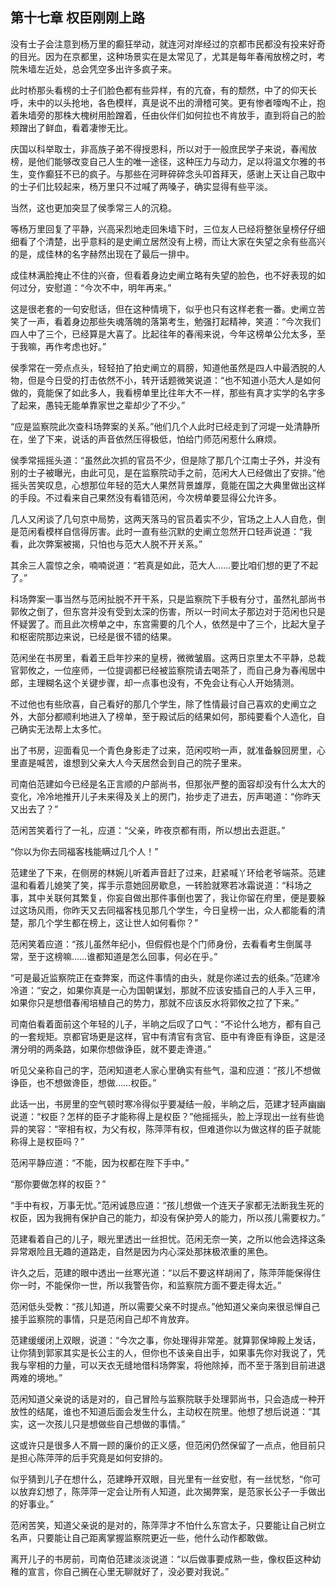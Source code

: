 ## 第十七章 **权臣刚刚上路**

没有士子会注意到杨万里的癫狂举动，就连河对岸经过的京都市民都没有投来好奇的目光。因为在京都里，这种场景实在是太常见了，尤其是每年春闱放榜之时，考院朱墙左近处，总会凭空多出许多疯子来。

此时桥那头看榜的士子们脸色都有些异样，有的亢奋，有的颓然，中了的仰天长呼，未中的以头抢地，各色模样，真是说不出的滑稽可笑。更有惨者嚎啕不止，抱着朱墙旁的那株大槐树用脸蹭着，任由伙伴们如何拉也不肯放手，直到将自己的脸颊蹭出了鲜血，看着凄惨无比。

庆国以科举取士，非高族子弟不得授恩科，所以对于一般庶民学子来说，春闱放榜，是他们能够改变自己人生的唯一途径，这种压力与动力，足以将温文尔雅的书生，变作癫狂不已的疯子。与那些在河畔碎碎念头叩首拜天，感谢上天让自己取中的士子们比较起来，杨万里只不过喊了两嗓子，确实显得有些平淡。

当然，这也更加突显了侯季常三人的沉稳。

等杨万里回复了平静，兴高采烈地走回朱墙下时，三位友人已经将整张皇榜仔仔细细看了个清楚，出乎意料的是史阐立居然没有上榜，而让大家在失望之余有些高兴的是，成佳林的名字赫然出现在了最后一排中。

成佳林满脸掩止不住的兴奋，但看着身边史阐立略有失望的脸色，也不好表现的如何过分，安慰道：“今次不中，明年再来。”

这是很老套的一句安慰话，但在这种情境下，似乎也只有这样老套一番。史阐立苦笑了一声，看着身边那些失魂落魄的落第考生，勉强打起精神，笑道：“今次我们四人中了三个，已经算是大喜了。比起往年的春闱来说，今年这榜单公允太多，至于我嘛，再作考虑也好。”

侯季常在一旁点点头，轻轻拍了拍史阐立的肩膀，知道他虽然是四人中最洒脱的人物，但是今日受的打击依然不小，转开话题微笑说道：“也不知道小范大人是如何做的，竟能保了如此多人，我看榜单里比往年大不一样，那些有真才实学的名字多了起来，愚钝无能单靠家世之辈却少了不少。”

“应是监察院此次查科场弊案的关系。”他们几个人此时已经走到了河堤一处清静所在，坐了下来，说话的声音依然压得极低，怕给门师范闲惹什么麻烦。

侯季常摇摇头道：“虽然此次抓的官员不少，但是除了那几个江南士子外，并没有别的士子被曝光，由此可见，是在监察院动手之前，范闲大人已经做出了安排。”他摇头苦笑叹息，心想那位年轻的范大人果然背景雄厚，竟能在国之大典里做出这样的手段。不过看来自己果然没有看错范闲，今次榜单要显得公允许多。

几人又闲谈了几句京中局势，这两天落马的官员着实不少，官场之上人人自危，倒是范闲看模样自信得厉害。此时一直有些沉默的史阐立忽然开口轻声说道：“我看，此次弊案被揭，只怕也与范大人脱不开关系。”

其余三人震惊之余，喃喃说道：“若真是如此，范大人……要比咱们想的更了不起了。”

科场弊案一事当然与范闲扯脱不开干系，只是监察院下手极有分寸，虽然礼部尚书郭攸之倒了，但东宫并没有受到太深的伤害，所以一时间太子那边对于范闲也只是怀疑罢了。而且此次榜单之中，东宫需要的几个人，依然是中了三个，比起大皇子和枢密院那边来说，已经是很不错的结果。

范闲坐在书房里，看着王启年抄来的皇榜，微微皱眉。这两日京里太不平静，总裁官郭攸之，一位座师，一位提调都已经被监察院请去喝茶了，而自己身为春闱居中郎，主理糊名这个关键步骤，却一点事也没有，不免会让有心人开始猜测。

不过他也有些欣喜，自己看好的那几个学生，除了性情最讨自己喜欢的史阐立之外，大部分都顺利地进入了榜单，至于殿试后的结果如何，那纯要看个人造化，自己确实无法帮上太多忙。

出了书房，迎面看见一个青色身影走了过来，范闲哎哟一声，就准备躲回房里，心里直是喊苦，谁想到父亲大人今天居然会到自己的院子里来。

司南伯范建如今已经是名正言顺的户部尚书，但那张严整的面容却没有什么太大的变化，冷冷地推开儿子未来得及关上的房门，抬步走了进去，厉声喝道：“你昨天又出去了？”

范闲苦笑着行了一礼，应道：“父亲，昨夜京都有雨，所以想出去逛逛。”

“你以为你去同福客栈能瞒过几个人！”

范建坐了下来，在侧房的林婉儿听着声音赶了过来，赶紧喊丫环给老爷端茶。范建温和看着儿媳笑了笑，挥手示意她回房歇息，一转脸就寒若冰霜说道：“科场之事，其中关联何其繁复，你妄自做出那件事倒也罢了，我让你留在府里，便是要躲过这场风雨，你昨天又去同福客栈见那几个学生，今日皇榜一出，众人都能看的清楚，那几个学生都在榜上，这让世人如何看你？”

范闲笑着应道：“孩儿虽然年纪小，但假假也是个门师身份，去看看考生倒属寻常，至于这榜嘛……谁都知道是怎么回事，何必在乎。”

“可是最近监察院正在查弊案，而这件事情的由头，就是你递过去的纸条。”范建冷冷道：“安之，如果你真是一心为国朝谋划，那就不应该安插自己的人手入三甲，如果你只是想借春闱培植自己的势力，那就不应该反水将郭攸之拉了下来。”

司南伯看着面前这个年轻的儿子，半晌之后叹了口气：“不论什么地方，都有自己的一套规矩。京都官场更是这样，官中有清官有贪官、臣中有谗臣有诤臣，这是泾渭分明的两条路，如果你想做诤臣，就不要走谗道。”

听见父亲称自己的字，范闲知道老人家心里确实有些气，温和应道：“孩儿不想做诤臣，也不想做谗臣，想做……权臣。”

此话一出，书房里的空气顿时寒冷得似乎要凝结一般，半晌之后，范建才轻声幽幽说道：“权臣？怎样的臣子才能称得上是权臣？”他摇摇头，脸上浮现出一丝有些诡异的笑容：“宰相有权，为父有权，陈萍萍有权，但难道你以为做这样的臣子就能称得上是权臣吗？”

范闲平静应道：“不能，因为权都在陛下手中。”

“那你要做怎样的权臣？”

“手中有权，万事无忧。”范闲诚恳应道：“孩儿想做一个连天子家都无法断我生死的权臣，因为我拥有保护自己的能力，却没有保护旁人的能力，所以孩儿需要权力。”

范建看着自己的儿子，眼光里透出一丝担忧。范闲无奈一笑，之所以他会选择这条异常艰险且无趣的道路走，自然是因为内心深处那抹极浓重的黑色。

许久之后，范建的眼中透出一丝寒光道：“以后不要这样胡闹了，陈萍萍能保得住你一时，不能保你一世，所以我警告你，和监察院方面不要走得太近。”

范闲低头受教：“孩儿知道，所以需要父亲不时提点。”他知道父亲向来很忌惮自己接手监察院的事情，只是范闲自己却不肯放弃。

范建缓缓闭上双眼，说道：“今次之事，你处理得非常差。就算郭保坤殿上发话，让你猜到郭家其实是长公主的人，但你也不该亲自出手，如果事先你对我说了，凭我与宰相的力量，可以天衣无缝地借科场弊案，将他除掉，而不至于落到目前进退两难的境地。”

范闲知道父亲说的话是对的，自己冒险与监察院联手处理郭尚书，只会造成一种开放性的结尾，谁也不知道后面会发生什么，主动权在院里。他想了想后说道：“其实，这一次孩儿只是想做些自己想做的事情。”

这或许只是很多人不屑一顾的廉价的正义感，但范闲仍然保留了一点点，他目前只是担心陈萍萍的后手究竟是如何安排的。

似乎猜到儿子在想什么，范建睁开双眼，目光里有一丝安慰，有一丝忧愁，“你可以放弃幻想了，陈萍萍一定会让所有人知道，此次揭弊案，是范家长公子一手做出的好事业。”

范闲苦笑，知道父亲说的是对的，陈萍萍才不怕什么东宫太子，只要能让自己树立名声，只要能让自己距离掌握监察院更近一些，他什么动作都敢做。

离开儿子的书房前，司南伯范建淡淡说道：“以后做事要成熟一些，像权臣这种幼稚的宣言，你自己搁在心里无聊就好了，没必要对我说。”

